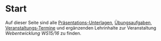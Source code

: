 # Start
Auf dieser Seite sind alle [Präsentations-Unterlagen](/slides), [Übungsaufgaben](/exercises),
[Veranstaltungs-Termine](/calandar) und ergänzenden Lehrinhalte zur Veranstaltung *Webentwicklung WS15/16*
zu finden.
